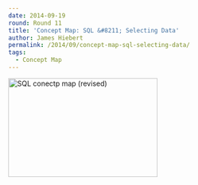 ```yaml
---
date: 2014-09-19
round: Round 11
title: 'Concept Map: SQL &#8211; Selecting Data'
author: James Hiebert
permalink: /2014/09/concept-map-sql-selecting-data/
tags:
  - Concept Map
---
```

<p><a href="/software-carpentry-training-website/uploads/2014/09/concept_map1.jpg"><a href="/software-carpentry-training-website/uploads/2014/09/DSC_0035.jpg"><img class="alignnone size-medium wp-image-8932" alt="SQL conectp map (revised)" src="/software-carpentry-training-website/uploads/2014/09/DSC_0035-300x199.jpg" width="300" height="199" /></a></a></p>
